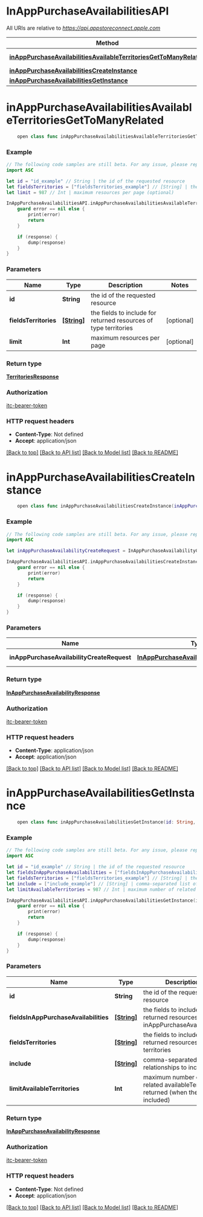 # InAppPurchaseAvailabilitiesAPI

All URIs are relative to *https://api.appstoreconnect.apple.com*

Method | HTTP request | Description
------------- | ------------- | -------------
[**inAppPurchaseAvailabilitiesAvailableTerritoriesGetToManyRelated**](InAppPurchaseAvailabilitiesAPI.md#inapppurchaseavailabilitiesavailableterritoriesgettomanyrelated) | **GET** /v1/inAppPurchaseAvailabilities/{id}/availableTerritories | 
[**inAppPurchaseAvailabilitiesCreateInstance**](InAppPurchaseAvailabilitiesAPI.md#inapppurchaseavailabilitiescreateinstance) | **POST** /v1/inAppPurchaseAvailabilities | 
[**inAppPurchaseAvailabilitiesGetInstance**](InAppPurchaseAvailabilitiesAPI.md#inapppurchaseavailabilitiesgetinstance) | **GET** /v1/inAppPurchaseAvailabilities/{id} | 


# **inAppPurchaseAvailabilitiesAvailableTerritoriesGetToManyRelated**
```swift
    open class func inAppPurchaseAvailabilitiesAvailableTerritoriesGetToManyRelated(id: String, fieldsTerritories: [FieldsTerritories_inAppPurchaseAvailabilitiesAvailableTerritoriesGetToManyRelated]? = nil, limit: Int? = nil, completion: @escaping (_ data: TerritoriesResponse?, _ error: Error?) -> Void)
```



### Example
```swift
// The following code samples are still beta. For any issue, please report via http://github.com/OpenAPITools/openapi-generator/issues/new
import ASC

let id = "id_example" // String | the id of the requested resource
let fieldsTerritories = ["fieldsTerritories_example"] // [String] | the fields to include for returned resources of type territories (optional)
let limit = 987 // Int | maximum resources per page (optional)

InAppPurchaseAvailabilitiesAPI.inAppPurchaseAvailabilitiesAvailableTerritoriesGetToManyRelated(id: id, fieldsTerritories: fieldsTerritories, limit: limit) { (response, error) in
    guard error == nil else {
        print(error)
        return
    }

    if (response) {
        dump(response)
    }
}
```

### Parameters

Name | Type | Description  | Notes
------------- | ------------- | ------------- | -------------
 **id** | **String** | the id of the requested resource | 
 **fieldsTerritories** | [**[String]**](String.md) | the fields to include for returned resources of type territories | [optional] 
 **limit** | **Int** | maximum resources per page | [optional] 

### Return type

[**TerritoriesResponse**](TerritoriesResponse.md)

### Authorization

[itc-bearer-token](../README.md#itc-bearer-token)

### HTTP request headers

 - **Content-Type**: Not defined
 - **Accept**: application/json

[[Back to top]](#) [[Back to API list]](../README.md#documentation-for-api-endpoints) [[Back to Model list]](../README.md#documentation-for-models) [[Back to README]](../README.md)

# **inAppPurchaseAvailabilitiesCreateInstance**
```swift
    open class func inAppPurchaseAvailabilitiesCreateInstance(inAppPurchaseAvailabilityCreateRequest: InAppPurchaseAvailabilityCreateRequest, completion: @escaping (_ data: InAppPurchaseAvailabilityResponse?, _ error: Error?) -> Void)
```



### Example
```swift
// The following code samples are still beta. For any issue, please report via http://github.com/OpenAPITools/openapi-generator/issues/new
import ASC

let inAppPurchaseAvailabilityCreateRequest = InAppPurchaseAvailabilityCreateRequest(data: InAppPurchaseAvailabilityCreateRequest_data(type: "type_example", attributes: AppAvailabilityV2CreateRequest_data_attributes(availableInNewTerritories: false), relationships: InAppPurchaseAvailabilityCreateRequest_data_relationships(inAppPurchase: InAppPurchaseAppStoreReviewScreenshotCreateRequest_data_relationships_inAppPurchaseV2(data: App_relationships_inAppPurchases_data_inner(type: "type_example", id: "id_example")), availableTerritories: EndUserLicenseAgreementCreateRequest_data_relationships_territories(data: [AppPricePointV3_relationships_territory_data(type: "type_example", id: "id_example")])))) // InAppPurchaseAvailabilityCreateRequest | InAppPurchaseAvailability representation

InAppPurchaseAvailabilitiesAPI.inAppPurchaseAvailabilitiesCreateInstance(inAppPurchaseAvailabilityCreateRequest: inAppPurchaseAvailabilityCreateRequest) { (response, error) in
    guard error == nil else {
        print(error)
        return
    }

    if (response) {
        dump(response)
    }
}
```

### Parameters

Name | Type | Description  | Notes
------------- | ------------- | ------------- | -------------
 **inAppPurchaseAvailabilityCreateRequest** | [**InAppPurchaseAvailabilityCreateRequest**](InAppPurchaseAvailabilityCreateRequest.md) | InAppPurchaseAvailability representation | 

### Return type

[**InAppPurchaseAvailabilityResponse**](InAppPurchaseAvailabilityResponse.md)

### Authorization

[itc-bearer-token](../README.md#itc-bearer-token)

### HTTP request headers

 - **Content-Type**: application/json
 - **Accept**: application/json

[[Back to top]](#) [[Back to API list]](../README.md#documentation-for-api-endpoints) [[Back to Model list]](../README.md#documentation-for-models) [[Back to README]](../README.md)

# **inAppPurchaseAvailabilitiesGetInstance**
```swift
    open class func inAppPurchaseAvailabilitiesGetInstance(id: String, fieldsInAppPurchaseAvailabilities: [FieldsInAppPurchaseAvailabilities_inAppPurchaseAvailabilitiesGetInstance]? = nil, fieldsTerritories: [FieldsTerritories_inAppPurchaseAvailabilitiesGetInstance]? = nil, include: [Include_inAppPurchaseAvailabilitiesGetInstance]? = nil, limitAvailableTerritories: Int? = nil, completion: @escaping (_ data: InAppPurchaseAvailabilityResponse?, _ error: Error?) -> Void)
```



### Example
```swift
// The following code samples are still beta. For any issue, please report via http://github.com/OpenAPITools/openapi-generator/issues/new
import ASC

let id = "id_example" // String | the id of the requested resource
let fieldsInAppPurchaseAvailabilities = ["fieldsInAppPurchaseAvailabilities_example"] // [String] | the fields to include for returned resources of type inAppPurchaseAvailabilities (optional)
let fieldsTerritories = ["fieldsTerritories_example"] // [String] | the fields to include for returned resources of type territories (optional)
let include = ["include_example"] // [String] | comma-separated list of relationships to include (optional)
let limitAvailableTerritories = 987 // Int | maximum number of related availableTerritories returned (when they are included) (optional)

InAppPurchaseAvailabilitiesAPI.inAppPurchaseAvailabilitiesGetInstance(id: id, fieldsInAppPurchaseAvailabilities: fieldsInAppPurchaseAvailabilities, fieldsTerritories: fieldsTerritories, include: include, limitAvailableTerritories: limitAvailableTerritories) { (response, error) in
    guard error == nil else {
        print(error)
        return
    }

    if (response) {
        dump(response)
    }
}
```

### Parameters

Name | Type | Description  | Notes
------------- | ------------- | ------------- | -------------
 **id** | **String** | the id of the requested resource | 
 **fieldsInAppPurchaseAvailabilities** | [**[String]**](String.md) | the fields to include for returned resources of type inAppPurchaseAvailabilities | [optional] 
 **fieldsTerritories** | [**[String]**](String.md) | the fields to include for returned resources of type territories | [optional] 
 **include** | [**[String]**](String.md) | comma-separated list of relationships to include | [optional] 
 **limitAvailableTerritories** | **Int** | maximum number of related availableTerritories returned (when they are included) | [optional] 

### Return type

[**InAppPurchaseAvailabilityResponse**](InAppPurchaseAvailabilityResponse.md)

### Authorization

[itc-bearer-token](../README.md#itc-bearer-token)

### HTTP request headers

 - **Content-Type**: Not defined
 - **Accept**: application/json

[[Back to top]](#) [[Back to API list]](../README.md#documentation-for-api-endpoints) [[Back to Model list]](../README.md#documentation-for-models) [[Back to README]](../README.md)


